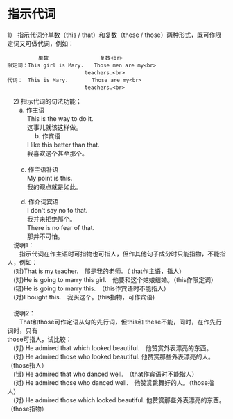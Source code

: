 # 指示代词
1） 指示代词分单数（this / that）和复数（these / those）两种形式，既可作限定词又可做代词，例如：
```
　　　　　　单数　　　　　　　　　　复数<br>
限定词：This girl is Mary.　　Those men are my<br>
　　　　　　　　　　　　　　　teachers.<br>
代词：　This is Mary.　　　　 Those are my<br>
　　　　　　　　　　　　　　　teachers.<br>
```

　2) 指示代词的句法功能；<br>
　　a. 作主语<br>
　　　 This is the way to do it.<br>
　　　 这事儿就该这样做。<br>
　　
　　 b. 作宾语<br>
　　　 I like this better than that.<br>
　　　 我喜欢这个甚至那个。<br>
<br>
　　 c. 作主语补语<br>
　　　 My point is this.<br>
　　　 我的观点就是如此。<br>

　　 d. 作介词宾语<br>
　　　 I don't say no to that. <br>
　　　 我并未拒绝那个。<br>
　　　 There is no fear of that.<br>
　　　 那并不可怕。<br>
　说明1：<br>
　　指示代词在作主语时可指物也可指人，但作其他句子成分时只能指物，不能指人，例如：<br>
　(对)That is my teacher.　那是我的老师。（ that作主语，指人） <br>
　(对)He is going to marry this girl.　他要和这个姑娘结婚。（this作限定词）<br>
　(错)He is going to marry this.　（this作宾语时不能指人）<br>
　(对)I bought this.　我买这个。(this指物，可作宾语)<br>
<br>
　说明2：<br>
　　That和those可作定语从句的先行词，但this和 these不能，同时，在作先行词时，只有<br>those可指人，试比较：<br>
　(对) He admired that which looked beautiful.　他赞赏外表漂亮的东西。<br>
　(对) He admired those who looked beautiful. 他赞赏那些外表漂亮的人。（those指人）<br>
　(错) He admired that who danced well.　（that作宾语时不能指人）<br>
　(对) He admired those who danced well.　他赞赏跳舞好的人。（those指人）<br>
　(对) He admired those which looked beautiful. 他赞赏那些外表漂亮的东西。（those指物）<br>

